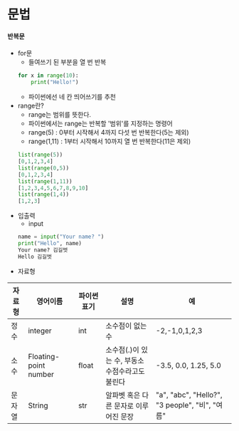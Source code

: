 문법
====
#### 반복문
* for문
    * 들여쓰기 된 부분을 열 번 반복
    ```python
    for x in range(10):
        print("Hello!")
    ```
    * 파이썬에선 네 칸 띄어쓰기를 추천
* range란?
    * range는 범위를 뜻한다.
    * 파이썬에서는 range는 반복할 '범위'를 지정하는 명령어
    * range(5) : 0부터 시작해서 4까지 다섯 번 반복한다(5는 제외)
    * range(1,11) : 1부터 시작해서 10까지 열 번 반복한다(11은 제외)
    ```python
    list(range(5))
    [0,1,2,3,4]
    list(range(0,5))
    [0,1,2,3,4]
    list(range(1,11))
    [1,2,3,4,5,6,7,8,9,10]
    list(range(1,4))
    [1,2,3]
    ```
* 입출력
    * input
    ```python
    name = input("Your name? ")
    print("Hello", name)
    Your name? 김길벗
    Hello 김길벗
    ```
* 자료형

| 자료형 | 영어이름 | 파이썬 표기 | 설명 | 예 |
|--------|----------|-------------|------|----|
| 정수   | integer  | int         | 소수점이 없는 수 | -2,-1,0,1,2,3 |
| 소수   | Floating-point number | float | 소수점(.)이 있는 수, 부동소수점수라고도 불린다 | -3.5, 0.0, 1.25, 5.0 |
| 문자열 | String | str | 알파벳 혹은 다른 문자로 이루어진 문장 | "a", "abc", "Hello?", "3 people", "비", "여름" |